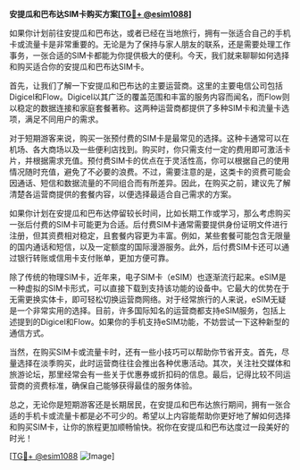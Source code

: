 **安提瓜和巴布达SIM卡购买方案[[TG💪+ @esim1088](https://t.me/s/esim1088)]**

如果你计划前往安提瓜和巴布达，或者已经在当地旅行，拥有一张适合自己的手机卡或流量卡是非常重要的。无论是为了保持与家人朋友的联系，还是需要处理工作事务，一张合适的SIM卡都能为你提供极大的便利。今天，我们就来聊聊如何选择和购买适合你的安提瓜和巴布达SIM卡。

首先，让我们了解一下安提瓜和巴布达的主要运营商。这里的主要电信公司包括Digicel和Flow。Digicel以其广泛的覆盖范围和丰富的服务内容而闻名，而Flow则以稳定的数据连接和家庭套餐著称。这两种运营商都提供了多种SIM卡和流量卡选项，满足不同用户的需求。

对于短期游客来说，购买一张预付费的SIM卡是最常见的选择。这种卡通常可以在机场、各大商场以及一些便利店找到。购买时，你只需支付一定的费用即可激活卡片，并根据需求充值。预付费SIM卡的优点在于灵活性高，你可以根据自己的使用情况随时充值，避免了不必要的浪费。不过，需要注意的是，这类卡的资费可能会因通话、短信和数据流量的不同组合而有所差异。因此，在购买之前，建议先了解清楚各运营商提供的套餐内容，以便选择最适合自己需求的方案。

如果你计划在安提瓜和巴布达停留较长时间，比如长期工作或学习，那么考虑购买一张后付费的SIM卡可能更为合适。后付费SIM卡通常需要提供身份证明文件进行注册，但其资费相对稳定，且套餐内容更为丰富。例如，某些套餐可能包含无限量的国内通话和短信，以及一定额度的国际漫游服务。此外，后付费SIM卡还可以通过银行转账或信用卡支付账单，更加方便可靠。

除了传统的物理SIM卡，近年来，电子SIM卡（eSIM）也逐渐流行起来。eSIM是一种虚拟的SIM卡形式，可以直接下载到支持该功能的设备中。它最大的优势在于无需更换实体卡，即可轻松切换运营商网络。对于经常旅行的人来说，eSIM无疑是一个非常实用的选择。目前，许多国际知名的运营商都支持eSIM服务，包括上述提到的Digicel和Flow。如果你的手机支持eSIM功能，不妨尝试一下这种新型的通信方式。

当然，在购买SIM卡或流量卡时，还有一些小技巧可以帮助你节省开支。首先，尽量选择在淡季购买，此时运营商往往会推出各种优惠活动。其次，关注社交媒体和旅游论坛，那里经常会有一些关于优惠券或折扣码的信息。最后，记得比较不同运营商的资费标准，确保自己能够获得最佳的服务体验。

总之，无论你是短期游客还是长期居民，在安提瓜和巴布达旅行期间，拥有一张合适的手机卡或流量卡都是必不可少的。希望以上内容能帮助你更好地了解如何选择和购买SIM卡，让你的旅程更加顺畅愉快。祝你在安提瓜和巴布达度过一段美好的时光！

[[TG💪+ @esim1088](https://t.me/s/esim1088) ![Image](https://i.postimg.cc/4NQfJmqS/Snipaste-2025-05-13-00-14-12.png)]